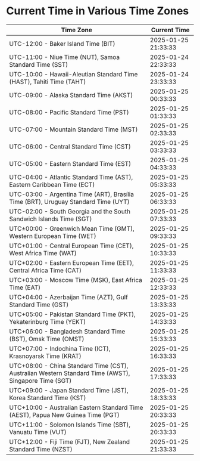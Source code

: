 # Current Time in Various Time Zones

| Time Zone | Current Time |
|-----------|--------------|
| UTC-12:00 - Baker Island Time (BIT) | 2025-01-25 21:33:33 |
| UTC-11:00 - Niue Time (NUT), Samoa Standard Time (SST) | 2025-01-24 22:33:33 |
| UTC-10:00 - Hawaii-Aleutian Standard Time (HAST), Tahiti Time (TAHT) | 2025-01-24 23:33:33 |
| UTC-09:00 - Alaska Standard Time (AKST) | 2025-01-25 00:33:33 |
| UTC-08:00 - Pacific Standard Time (PST) | 2025-01-25 01:33:33 |
| UTC-07:00 - Mountain Standard Time (MST) | 2025-01-25 02:33:33 |
| UTC-06:00 - Central Standard Time (CST) | 2025-01-25 03:33:33 |
| UTC-05:00 - Eastern Standard Time (EST) | 2025-01-25 04:33:33 |
| UTC-04:00 - Atlantic Standard Time (AST), Eastern Caribbean Time (ECT) | 2025-01-25 05:33:33 |
| UTC-03:00 - Argentina Time (ART), Brasília Time (BRT), Uruguay Standard Time (UYT) | 2025-01-25 06:33:33 |
| UTC-02:00 - South Georgia and the South Sandwich Islands Time (SGT) | 2025-01-25 07:33:33 |
| UTC±00:00 - Greenwich Mean Time (GMT), Western European Time (WET) | 2025-01-25 09:33:33 |
| UTC+01:00 - Central European Time (CET), West Africa Time (WAT) | 2025-01-25 10:33:33 |
| UTC+02:00 - Eastern European Time (EET), Central Africa Time (CAT) | 2025-01-25 11:33:33 |
| UTC+03:00 - Moscow Time (MSK), East Africa Time (EAT) | 2025-01-25 12:33:33 |
| UTC+04:00 - Azerbaijan Time (AZT), Gulf Standard Time (GST) | 2025-01-25 13:33:33 |
| UTC+05:00 - Pakistan Standard Time (PKT), Yekaterinburg Time (YEKT) | 2025-01-25 14:33:33 |
| UTC+06:00 - Bangladesh Standard Time (BST), Omsk Time (OMST) | 2025-01-25 15:33:33 |
| UTC+07:00 - Indochina Time (ICT), Krasnoyarsk Time (KRAT) | 2025-01-25 16:33:33 |
| UTC+08:00 - China Standard Time (CST), Australian Western Standard Time (AWST), Singapore Time (SGT) | 2025-01-25 17:33:33 |
| UTC+09:00 - Japan Standard Time (JST), Korea Standard Time (KST) | 2025-01-25 18:33:33 |
| UTC+10:00 - Australian Eastern Standard Time (AEST), Papua New Guinea Time (PGT) | 2025-01-25 20:33:33 |
| UTC+11:00 - Solomon Islands Time (SBT), Vanuatu Time (VUT) | 2025-01-25 20:33:33 |
| UTC+12:00 - Fiji Time (FJT), New Zealand Standard Time (NZST) | 2025-01-25 21:33:33 |
